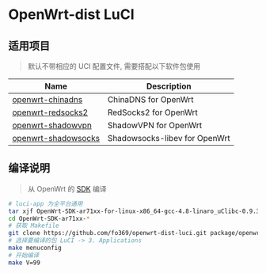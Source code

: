 ﻿OpenWrt-dist LuCI
===

适用项目
---
 > 默认不带相应的 UCI 配置文件, 需要搭配以下软件包使用  

 Name                     | Description
 -------------------------|-----------------------------------
 [openwrt-chinadns][5]    | ChinaDNS for OpenWrt
 [openwrt-redsocks2][R]   | RedSocks2 for OpenWrt
 [openwrt-shadowvpn][8]   | ShadowVPN for OpenWrt
 [openwrt-shadowsocks][7] | Shadowsocks-libev for OpenWrt

编译说明
---
 > 从 OpenWrt 的 [SDK][S] 编译  

```bash
# luci-app 为全平台通用
tar xjf OpenWrt-SDK-ar71xx-for-linux-x86_64-gcc-4.8-linaro_uClibc-0.9.33.2.tar.bz2
cd OpenWrt-SDK-ar71xx-*
# 获取 Makefile
git clone https://github.com/fo369/openwrt-dist-luci.git package/openwrt-dist-luci
# 选择要编译的包 LuCI -> 3. Applications
make menuconfig
# 开始编译
make V=99
```


  
  [5]: https://github.com/fo369/openwrt-chinadns
  [7]: https://github.com/fo369/openwrt-shadowsocks
  [8]: https://github.com/fo369/openwrt-shadowvpn
  [R]: https://github.com/fo369/openwrt-redsocks2
  [S]: http://wiki.openwrt.org/doc/howto/obtain.firmware.sdk
